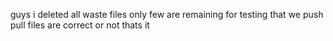 guys i deleted all waste files only few are remaining for testing that we push pull files are 
correct or not thats it
